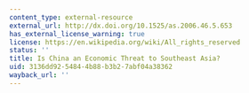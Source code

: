 ```yaml
---
content_type: external-resource
external_url: http://dx.doi.org/10.1525/as.2006.46.5.653
has_external_license_warning: true
license: https://en.wikipedia.org/wiki/All_rights_reserved
status: ''
title: Is China an Economic Threat to Southeast Asia?
uid: 3136dd92-5484-4b88-b3b2-7abf04a38362
wayback_url: ''
---
```

